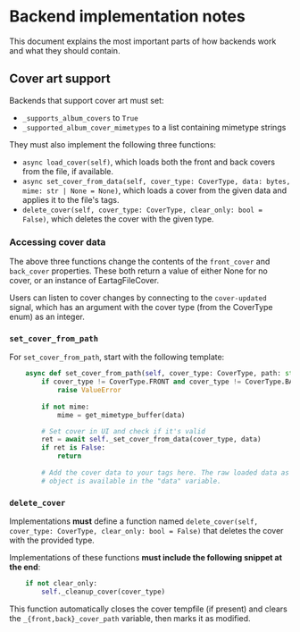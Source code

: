 # Backend implementation notes

This document explains the most important parts of how backends work and what they should contain.

## Cover art support

Backends that support cover art must set:

* `_supports_album_covers` to `True`
* `_supported_album_cover_mimetypes` to a list containing mimetype strings

They must also implement the following three functions:

* `async load_cover(self)`, which loads both the front and back covers from the file, if available.
* `async set_cover_from_data(self, cover_type: CoverType, data: bytes, mime: str | None = None)`, which loads a cover from the given data and applies it to the file's tags.
* `delete_cover(self, cover_type: CoverType, clear_only: bool = False)`, which deletes the cover with the given type.

### Accessing cover data

The above three functions change the contents of the `front_cover` and `back_cover` properties. These both return a value of either None for no cover, or an instance of EartagFileCover.

Users can listen to cover changes by connecting to the `cover-updated` signal, which has an argument with the cover type (from the CoverType enum) as an integer.

### `set_cover_from_path`

For `set_cover_from_path`, start with the following template:

```python
    async def set_cover_from_path(self, cover_type: CoverType, path: str):
        if cover_type != CoverType.FRONT and cover_type != CoverType.BACK:
            raise ValueError
            
		if not mime:
			mime = get_mimetype_buffer(data)

        # Set cover in UI and check if it's valid
        ret = await self._set_cover_from_data(cover_type, data)
        if ret is False:
            return
            
		# Add the cover data to your tags here. The raw loaded data as a bytes
		# object is available in the "data" variable.
```

### `delete_cover`

Implementations **must** define a function named `delete_cover(self, cover_type: CoverType, clear_only: bool = False)` that deletes the cover with the provided type.

Implementations of these functions **must include the following snippet at the end**:

```python
	if not clear_only:
	    self._cleanup_cover(cover_type)
```

This function automatically closes the cover tempfile (if present) and clears the `_{front,back}_cover_path` variable, then marks it as modified.
